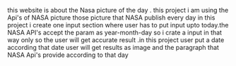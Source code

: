 this website is about the Nasa picture of the day . this project i am using  the Api's of NASA picture those picture that NASA publish every day in this project i create one input section where user has to put input upto today.the NASA API's accept 
the param as year-month-day so i crate a input in that way only so the user will get accurate result .in this project user put a date according that date user will get results as image and the paragraph that NASA Api's provide according to that
day 
